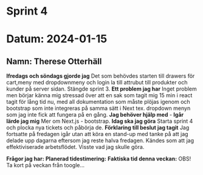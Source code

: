 # Sprint 4

# Datum: 2024-01-15

## Namn: Therese Otterhäll

**Ifredags och söndags gjorde jag** Det som behövdes starten till drawers för cart,meny med dropdownmeny och login la till attrubut till produkter och kunder på server sidan. Stängde sprint 3.
**Ett problem jag har** Inget problem men börjar känna mig stressad över att en sak som tagit mig 15 min i react tagit för lång tid nu, med all dokumentation som måste plöjas igenom och bootstrap som inte integreras på samma sätt i Next tex. dropdown menyn som jag inte fick att fungera på en gång.
**Jag behöver hjälp med** -
**Igår lärde jag mig** Mer om Next.js - bootstrap.
**Idag ska jag göra** Starta sprint 4 och plocka nya tickets och påbörja de.
**Förklaring till beslut jag tagit** Jag fortsatte på fredagen igår utan att köra en stand-up med tanke på att jag delade upp dagarna eftersom jag reste halva fredagen. Kändes som att jag effektiviserade arbetsflödet. Visste vad jag skulle göra.

**Frågor jag har:**
**Planerad tidestimering:**
**Faktiska tid denna veckan:**
OBS! Ta kort på veckan från toogle...
